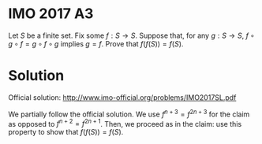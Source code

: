 # IMO 2017 A3

Let $S$ be a finite set.
Fix some $f : S \to S$.
Suppose that, for any $g : S \to S$, $f \circ g \circ f = g \circ f \circ g$ implies $g = f$.
Prove that $f(f(S)) = f(S)$.



# Solution

Official solution: <http://www.imo-official.org/problems/IMO2017SL.pdf>

We partially follow the official solution.
We use $f^{n + 3} = f^{2n + 3}$ for the claim as opposed to $f^{n + 2} = f^{2n + 1}$.
Then, we proceed as in the claim: use this property to show that $f(f(S)) = f(S)$.
